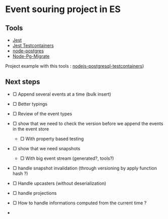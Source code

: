 # Event souring project in ES

## Tools
- [Jest](https://jestjs.io/)
- [Jest Testcontainers](https://github.com/Trendyol/jest-testcontainers/)
- [node-postgres](https://node-postgres.com/)
- [Node-Pg-Migrate](https://salsita.github.io/node-pg-migrate/)

Project example with this tools : [nodejs-postgresql-testcontainers](https://github.com/Yengas/nodejs-postgresql-testcontainers))

## Next steps

- ▢ Append several events at a time (bulk insert)
- ▢ Better typings
- ▢ Review of the event types
- ▢ show that we need to check the version before we append the events in the event store
  - ▢ With property based testing
- ▢ show that we need snapshots
  - ▢ With big event stream (generated?, tools?)
- ▢ handle snapshot invalidation (through versioning by apply function hash ?)
- ▢ Handle upcasters (without deserialization)
- ▢ handle projections

- ▢ How to handle informations computed from the current time ?
- 
